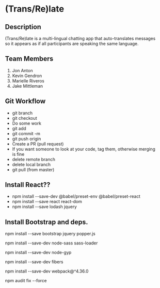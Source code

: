 # (Trans/Re)late

## Description
(Trans/Re)late is a multi-lingual chatting app that auto-translates messages so it appears as if all participants are speaking the same language.

## Team Members
1. Jon Anton
2. Kevin Gendron
3. Marielle Riveros
4. Jake Mittleman

## Git Workflow

- git branch <your branch name>
- git checkout <your branch name>
- Do some work
- git add <files>
- git commit -m <message>
- git push origin <your branch name>
- Create a PR (pull request)
- If you want someone to look at your code, tag them, otherwise merging is fine
- delete remote branch
- delete local branch
- git pull (from master)
  
## Install React??

- npm install --save-dev @babel/preset-env @babel/preset-react
- npm install --save react react-dom
- npm install --save lodash jquery

## Install Bootstrap and deps.

npm install --save bootstrap jquery popper.js

npm install --save-dev node-sass sass-loader

npm install --save-dev node-gyp

npm install --save-dev fibers

npm install --save-dev webpack@^4.36.0

npm audit fix --force
